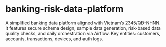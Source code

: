 # banking-risk-data-platform
A simplified banking data platform aligned with Vietnam’s 2345/QĐ-NHNN. It features secure schema design, sample data generation, risk-based data quality checks, and daily orchestration via Airflow. Key entities: customers, accounts, transactions, devices, and auth logs.

